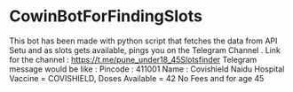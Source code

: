 # CowinBotForFindingSlots
This bot has been made with python script that fetches the data from API Setu and as slots gets available, pings you on the Telegram Channel .
Link for the channel : https://t.me/pune_under18_45Slotsfinder
Telegram message would be like :
Pincode : 411001 
Name : Covishield Naidu Hospital
Vaccine = COVISHIELD, Doses Available = 42
No Fees and for age 45
